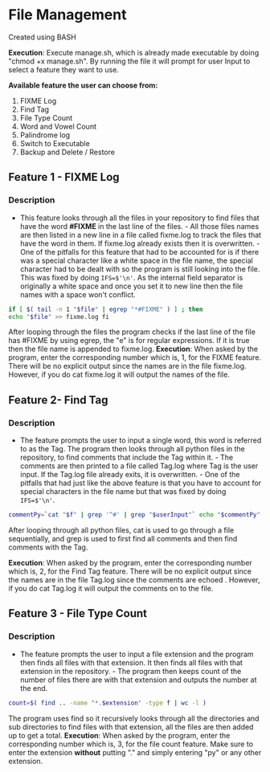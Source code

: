 # File Management
Created using BASH
 
**Execution**: Execute manage.sh, which is already made executable by doing "chmod +x manage.sh". By 
running the file it will prompt for user Input to select a feature they want to use.

**Available feature the user can choose from:** 
1. FIXME Log 
2. Find Tag
3. File Type Count 
4. Word and Vowel Count
5. Palindrome log 
6. Switch to Executable
7. Backup and Delete / Restore

## Feature 1 - FIXME Log
### Description
- This feature looks through all the files in your repository to find files that have the word **#FIXME** in the last line of the files. - All those files names are 
then listed in a new line in a file called fixme.log to track the files that have the word in them. If fixme.log already exists then it is overwritten. - One of the 
pitfalls for this feature that had to be accounted for is if there was a special character like a white space in the file name, the special character had to be 
dealt with so the program is still looking into the file. This was fixed by doing `IFS=$'\n'`. As the internal field separator is originally a white space and once 
you set it to new line then the file names with a space won't conflict. 

```bash 
if [ $( tail -n 1 "$file" | egrep "*#FIXME" ) ] ; then
echo "$file" >> fixme.log fi 
``` 
After looping through the files the program checks if the last line of the file has #FIXME by using egrep, the "e" is for regular expressions. If it is true then the file
name is appended to fixme.log. 
**Execution**: When asked by the program, enter the corresponding number which is, 1, for the FIXME feature. There will be no explicit output 
since the names are in the file fixme.log. However, if you do cat fixme.log it will output the names of the file.
## Feature 2- Find Tag
### Description
- The feature prompts the user to input a single word, this word is referred to as the Tag. The program then looks through all python files in the repository, to 
find comments that include the Tag within it. - The comments are then printed to a file called Tag.log where Tag is the user input. If the Tag.log file already 
exits, it is overwritten. - One of the pitfalls that had just like the above feature is that you have to account for special characters in the file name but that 
was fixed by doing `IFS=$'\n'`. 

```bash 
commentPy=`cat "$f" | grep '^#' | grep "$userInput"` echo "$commentPy" >> "$userInput".log 
``` 
After looping through all python files, cat is used to go through a file sequentially, and grep is used to first find all comments and then find comments with the Tag.
 
**Execution**: When asked by the program, enter the corresponding number which is, 2, for the Find Tag feature. There will be no explicit output since the names are 
in the file Tag.log since the comments are echoed . However, if you do cat Tag.log it will output the comments on to the file.

## Feature 3 - File Type Count
### Description
- The feature prompts the user to input a file extension and the program then finds all files with that extension. It then finds all files with that extension in 
the repository. - The program then keeps count of the number of files there are with that extension and outputs the number at the end. 
```bash 
count=$( find .. -name "*.$extension" -type f | wc -l ) 
``` 
The program uses find so it recursively looks through all the directories and sub directories to find files with that  extension, all the files are then added up 
to get a total.
**Execution**:  When asked by the program, enter the corresponding number which is, 3, for the file count feature. Make sure to enter the extension **without** putting "." and simply entering "py" or any other extension.
